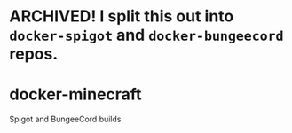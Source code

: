 # ARCHIVED! I split this out into `docker-spigot` and `docker-bungeecord` repos.

# docker-minecraft
Spigot and BungeeCord builds
